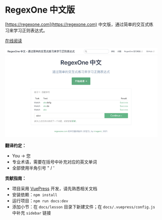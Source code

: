 # RegexOne 中文版

[https://regexone.com](https://regexone.com) 中文版，通过简单的交互式练习来学习正则表达式。

[在线阅读](https://imageslr.github.io/regexone-cn)

<img widtg="650px" src="./assets/06-04-13-57-28.png" />

**翻译约定：**
* You -> 您
* 专业术语，需要在括号中补充对应的英文单词
* 全部使用半角引号 " / '

**贡献指南：**
* 项目采用 [VuePress](https://vuepress.vuejs.org/) 开发，请先熟悉相关文档
* 安装依赖：`npm install`
* 运行项目：`npm run docs:dev`
* 添加小节：在 `docs/lesson` 目录下新建文件；在 `docs/.vuepress/config.js` 中补充 `sidebar` 链接